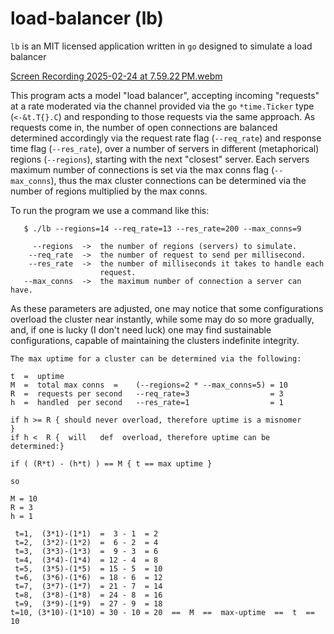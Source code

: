 # load-balancer (lb)

`lb` is an MIT licensed application written in `go` designed to simulate a load balancer

[Screen Recording 2025-02-24 at 7.59.22 PM.webm](https://github.com/user-attachments/assets/b0ebaf5f-bcf9-4105-90e8-4175ede5bd6f)

This program acts a model "load balancer", accepting incoming "requests"
at a rate moderated via the channel provided via the `go` `*time.Ticker` type
(`<-&t.T{}.C`) and responding to those requests via the same approach.
As requests come in, the number of open connections are balanced determined
accordingly via the request rate flag (`--req_rate`) and response time flag
(`--res_rate`), over a number of servers in different (metaphorical) 
regions (`--regions`), starting with the next "closest" server. Each servers 
maximum number of connections is set via the max conns flag (`--max_conns`), 
thus the max cluster connections can be determined via the number of regions
multiplied by the max conns. 

To run the program we use a command like this:

       $ ./lb --regions=14 --req_rate=13 --res_rate=200 --max_conns=9

         --regions  ->  the number of regions (servers) to simulate.
        --req_rate  ->  the number of request to send per millisecond.
        --res_rate  ->  the number of milliseconds it takes to handle each
                        request.
       --max_conns  ->  the maximum number of connection a server can have.

As these parameters are adjusted, one may notice that some configurations
overload the cluster near instantly, while some may do so more gradually,
and, if one is lucky (I don't need luck) one may find sustainable
configurations, capable of maintaining the clusters indefinite integrity.

    The max uptime for a cluster can be determined via the following:
  
    t  =  uptime
    M  =  total max conns  =    (--regions=2 * --max_conns=5) = 10
    R  =  requests per second   --req_rate=3                  = 3
    h  =  handled  per second   --res_rate=1                  = 1

    if h >= R { should never overload, therefore uptime is a misnomer     }
    if h <  R {  will   def  overload, therefore uptime can be determined:}

    if ( (R*t) - (h*t) ) == M { t == max uptime }

    so

    M = 10
    R = 3
    h = 1

     t=1,  (3*1)-(1*1)  =  3 - 1  = 2
     t=2,  (3*2)-(1*2)  =  6 - 2  = 4
     t=3,  (3*3)-(1*3)  =  9 - 3  = 6
     t=4,  (3*4)-(1*4)  = 12 - 4  = 8
     t=5,  (3*5)-(1*5)  = 15 - 5  = 10
     t=6,  (3*6)-(1*6)  = 18 - 6  = 12
     t=7,  (3*7)-(1*7)  = 21 - 7  = 14
     t=8,  (3*8)-(1*8)  = 24 - 8  = 16
     t=9,  (3*9)-(1*9)  = 27 - 9  = 18
    t=10, (3*10)-(1*10) = 30 - 10 = 20  ==  M  ==  max-uptime  ==  t  == 10
